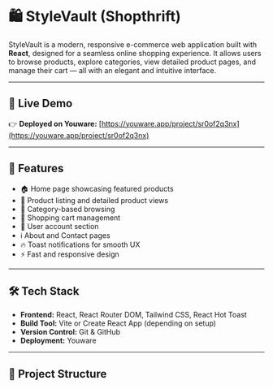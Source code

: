 # 🛍️ StyleVault (Shopthrift)

StyleVault is a modern, responsive e-commerce web application built with **React**, designed for a seamless online shopping experience. It allows users to browse products, explore categories, view detailed product pages, and manage their cart — all with an elegant and intuitive interface.

---

## 🚀 Live Demo

👉 **Deployed on Youware:** [https://youware.app/project/sr0of2q3nx](https://youware.app/project/sr0of2q3nx)

---

## 🧩 Features

- 🏠 Home page showcasing featured products  
- 🛒 Product listing and detailed product views  
- 🧭 Category-based browsing  
- 💼 Shopping cart management  
- 👤 User account section  
- ℹ️ About and Contact pages  
- 🔥 Toast notifications for smooth UX  
- ⚡ Fast and responsive design

---

## 🛠️ Tech Stack

- **Frontend:** React, React Router DOM, Tailwind CSS, React Hot Toast  
- **Build Tool:** Vite or Create React App (depending on setup)  
- **Version Control:** Git & GitHub  
- **Deployment:** Youware  

---

## 🧠 Project Structure


